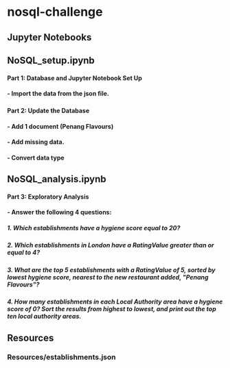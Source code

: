# nosql-challenge
##
## Jupyter Notebooks
##
## NoSQL_setup.ipynb
#### Part 1: Database and Jupyter Notebook Set Up
#### - Import the data from the json file.
###
###
#### Part 2: Update the Database
#### - Add 1 document (Penang Flavours)
#### - Add missing data.
#### - Convert data type
###
###
## NoSQL_analysis.ipynb
#### Part 3: Exploratory Analysis
#### - Answer the following 4 questions:
##### 1. Which establishments have a hygiene score equal to 20?
##### 2. Which establishments in London have a RatingValue greater than or equal to 4?
##### 3. What are the top 5 establishments with a RatingValue of 5, sorted by lowest hygiene score, nearest to the new restaurant added, "Penang Flavours"?
##### 4. How many establishments in each Local Authority area have a hygiene score of 0? Sort the results from highest to lowest, and print out the top ten local authority areas.
##
##
## Resources
### Resources/establishments.json